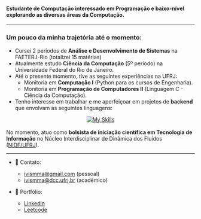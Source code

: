 <h4>Estudante de Computação interessado em Programação e baixo-nível explorando as diversas áreas da Computação.</h4>
<hr>
<h3>Um pouco da minha trajetória até o momento:</h3>

- Cursei 2 períodos de **Análise e Desenvolvimento de Sistemas** na FAETERJ-Rio (totalizei 15 matérias)
- Atualmente estudo **Ciência da Computação** (5º período) na Universidade Federal do Rio de Janeiro.
- Até o presente momento, tive as seguintes experiências na UFRJ:
   - Monitoria em **Computação I** (Python para os cursos de Engenharia).
   - Monitoria em **Programação de Computadores II** (Linguagem C - Ciência da Computação).
- Tenho interesse em trabalhar e me aperfeiçoar em projetos de **backend** que envolvam as seguintes linguagens:<br>

<div align="center">
  <a href="https://skillicons.dev">
    <img src="https://skillicons.dev/icons?i=c,cpp,cs,java,python" alt="My Skills">
  </a>
</div>
<br>
No momento, atuo como <b>bolsista de iniciação científica em Tecnologia de Informação</b> no Núcleo Interdisciplinar de Dinâmica dos Fluídos (<a href="https://www.nidf.ufrj.br/">NIDF/UFRJ</a>).
<br>
<hr>

- 📧 Contato:
  -  ivismma@gmail.com   (pessoal)
  -  ivismma@dcc.ufrj.br (acadêmico)

- 💼 Portfólio:
  -  <a href="https://www.linkedin.com/in/ivis-muzi-5972b5181/">Linkedin</a>
  -  <a href="https://leetcode.com/u/ivismma/">Leetcode</a>
